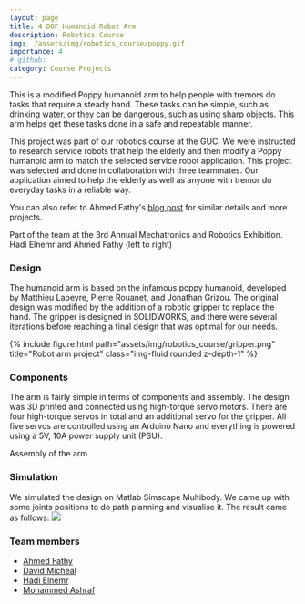 ```yaml
---
layout: page
title: 4 DOF Humanoid Robot Arm
description: Robotics Course
img:  /assets/img/robotics_course/poppy.gif
importance: 4
# github:
category: Course Projects
---
```


This is a modified Poppy humanoid arm to help people with tremors do tasks that require a steady hand. These tasks can be simple, such as drinking water, or they can be dangerous, such as using sharp objects. This arm helps get these tasks done in a safe and repeatable manner.

This project was part of our robotics course at the GUC. We were instructed to research service robots that help the elderly and then modify a Poppy humanoid arm to match the selected service robot application. This project was selected and done in collaboration with three teammates. Our application aimed to help the elderly as well as anyone with tremor do everyday tasks in a reliable way.

You can also refer to Ahmed Fathy's [blog post](https://ahmedfathyabdelkhalek.github.io/humanoid_arm.html) for similar details and more projects.

<!-- Add image -->
<img class="img-fluid rounded z-depth-1" src="{{ '/assets/img/robotics_course/robotics_exhibition.jpg' | relative_url }}" alt="" title="Exhibition image"/>
<div class="caption">
   Part of the team at the 3rd Annual Mechatronics and Robotics Exhibition.
   Hadi Elnemr and Ahmed Fathy (left to right)
</div>

### Design

The humanoid arm is based on the infamous poppy humanoid, developed by Matthieu Lapeyre, Pierre Rouanet, and Jonathan Grizou. The original design was modified by the addition of a robotic gripper to replace the hand. The gripper is designed in SOLIDWORKS, and there were several iterations before reaching a final design that was optimal for our needs.

<!-- Add image -->
<!-- justify-content-sm-center -->

<div class="row justify-content-sm-center">
    <div class="col-sm-4 mt-3 mt-md-0">
        {% include figure.html path="assets/img/robotics_course/gripper.png" title="Robot arm project" class="img-fluid rounded z-depth-1" %}
    </div>
</div>

<!--
<img class="img-fluid rounded z-depth-1" src="{{ '/assets/img/robotics_course/gripper.png' | relative_url }}" alt="" title="example image"/>
<div class="caption">
   The final gripper design
</div> -->

### Components

The arm is fairly simple in terms of components and assembly. The design was 3D printed and connected using high-torque servo motors. There are four high-torque servos in total and an additional servo for the gripper. All five servos are controlled using an Arduino Nano and everything is powered using a 5V, 10A power supply unit (PSU).

<!-- Add image -->
<img class="img-fluid rounded z-depth-1" src="{{ '/assets/img/robotics_course/Robo_Grip_Assembly.jpg' | relative_url }}" alt="" title="3D printed robot arm Assembly"/>
<div class="caption">
   Assembly of the arm
</div>

### Simulation

We simulated the design on Matlab Simscape Multibody. We came up with some joints positions to do path planning and visualise it. The result came as follows:
![](/assets/img/robotics_course/poppy.gif)

### Team members

 - [Ahmed Fathy](https://github.com/AhmedFathyAbdelkhalek)
 - [David Micheal](https://github.com/DavidMicheal)
 - [Hadi Elnemr](https://github.com/HadiElnemr)
 - [Mohammed Ashraf](https://github.com/MohammedAshraf965)



